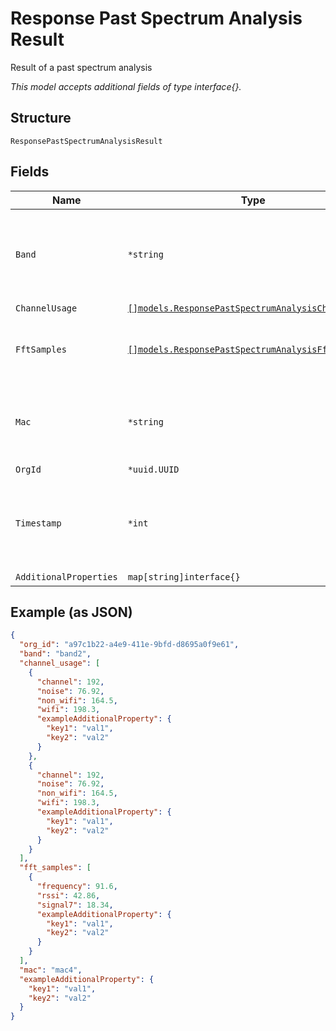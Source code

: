 
# Response Past Spectrum Analysis Result

Result of a past spectrum analysis

*This model accepts additional fields of type interface{}.*

## Structure

`ResponsePastSpectrumAnalysisResult`

## Fields

| Name | Type | Tags | Description |
|  --- | --- | --- | --- |
| `Band` | `*string` | Optional | Band on which the spectrum analysis was run (e.g., 24, 5, 6) |
| `ChannelUsage` | [`[]models.ResponsePastSpectrumAnalysisChannelUsage`](../../doc/models/response-past-spectrum-analysis-channel-usage.md) | Optional | - |
| `FftSamples` | [`[]models.ResponsePastSpectrumAnalysisFftSample`](../../doc/models/response-past-spectrum-analysis-fft-sample.md) | Optional | List of FFT samples for the spectrum analysis |
| `Mac` | `*string` | Optional | MAC Address of the AP that ran the spectrum analysis |
| `OrgId` | `*uuid.UUID` | Optional | - |
| `Timestamp` | `*int` | Optional | Timestamp when the spectrum analysis was run in epoch seconds |
| `AdditionalProperties` | `map[string]interface{}` | Optional | - |

## Example (as JSON)

```json
{
  "org_id": "a97c1b22-a4e9-411e-9bfd-d8695a0f9e61",
  "band": "band2",
  "channel_usage": [
    {
      "channel": 192,
      "noise": 76.92,
      "non_wifi": 164.5,
      "wifi": 198.3,
      "exampleAdditionalProperty": {
        "key1": "val1",
        "key2": "val2"
      }
    },
    {
      "channel": 192,
      "noise": 76.92,
      "non_wifi": 164.5,
      "wifi": 198.3,
      "exampleAdditionalProperty": {
        "key1": "val1",
        "key2": "val2"
      }
    }
  ],
  "fft_samples": [
    {
      "frequency": 91.6,
      "rssi": 42.86,
      "signal7": 18.34,
      "exampleAdditionalProperty": {
        "key1": "val1",
        "key2": "val2"
      }
    }
  ],
  "mac": "mac4",
  "exampleAdditionalProperty": {
    "key1": "val1",
    "key2": "val2"
  }
}
```

